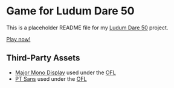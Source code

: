 # Game for Ludum Dare 50

This is a placeholder README file for my 
[Ludum Dare 50](https://ldjam.com/events/ludum-dare/50) project.

[Play now!](https://doctor-g.github.io/LD50/)

## Third-Party Assets

- [Major Mono Display](https://fonts.google.com/specimen/Major+Mono+Display) used under the [OFL](legal/MajorMono-OFL.txt)
- [PT Sans](https://fonts.google.com/specimen/PT+Sans) used under the [OFL](legal/PTSans-OFL.txt)